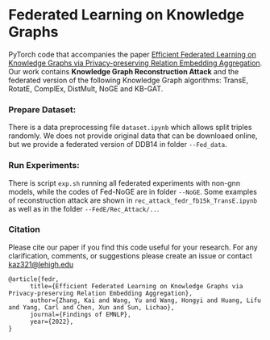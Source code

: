 # Federated Learning on Knowledge Graphs

PyTorch code that accompanies the paper [Efficient Federated Learning on Knowledge Graphs via Privacy-preserving Relation Embedding Aggregation](https://arxiv.org/pdf/2203.09553.pdf). Our work contains **Knowledge Graph Reconstruction Attack** and the federated version of the following Knowledge Graph algorithms: TransE, RotatE, ComplEx, DistMult, NoGE and KB-GAT.

### Prepare Dataset: 
There is a data preprocessing file `dataset.ipynb` which allows split triples randomly. 
We does not provide original data that can be downloaed online, but we provide a federated version of DDB14 in folder `--Fed_data`.

### Run Experiments: 
There is script `exp.sh` running all federated experiments with non-gnn models, while the codes of Fed-NoGE are in folder `--NoGE`.
Some examples of reconstruction attack are shown in `rec_attack_fedr_fb15k_TransE.ipynb` as well as in the folder `--FedE/Rec_Attack/..`.

### Citation
Please cite our paper if you find this code useful for your research.
For any clarification, comments, or suggestions please create an issue or contact kaz321@lehigh.edu

```
@article{fedr,
      title={Efficient Federated Learning on Knowledge Graphs via Privacy-preserving Relation Embedding Aggregation}, 
      author={Zhang, Kai and Wang, Yu and Wang, Hongyi and Huang, Lifu and Yang, Carl and Chen, Xun and Sun, Lichao},
      journal={Findings of EMNLP},
      year={2022},
}
```
